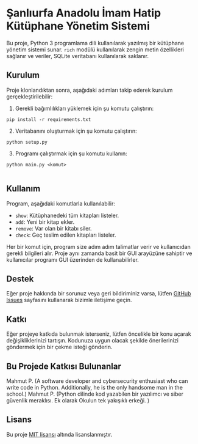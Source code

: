 # Şanlıurfa Anadolu İmam Hatip Kütüphane Yönetim Sistemi

Bu proje, Python 3 programlama dili kullanılarak yazılmış bir kütüphane yönetim sistemi sunar. `rich` modülü kullanılarak zengin metin özellikleri sağlanır ve veriler, SQLite veritabanı kullanılarak saklanır.

## Kurulum

Proje klonlandıktan sonra, aşağıdaki adımları takip ederek kurulum gerçekleştirilebilir:

1. Gerekli bağımlılıkları yüklemek için şu komutu çalıştırın:
```
pip install -r requirements.txt
```
2. Veritabanını oluşturmak için şu komutu çalıştırın:
```
python setup.py
```
3. Programı çalıştırmak için şu komutu kullanın:
```
python main.py <komut>


```
## Kullanım

Program, aşağıdaki komutlarla kullanılabilir:

- `show`: Kütüphanedeki tüm kitapları listeler.
- `add`: Yeni bir kitap ekler.
- `remove`: Var olan bir kitabı siler.
- `check`: Geç teslim edilen kitapları listeler.

Her bir komut için, program size adım adım talimatlar verir ve kullanıcıdan gerekli bilgileri alır. Proje aynı zamanda basit bir GUI arayüzüne sahiptir ve kullanıcılar programı GUI üzerinden de kullanabilirler.

## Destek

Eğer proje hakkında bir sorunuz veya geri bildiriminiz varsa, lütfen [GitHub Issues](https://github.com/C0derByM4H6301/Saihl-Library-Software/issues) sayfasını kullanarak bizimle iletişime geçin.

## Katkı

Eğer projeye katkıda bulunmak isterseniz, lütfen öncelikle bir konu açarak değişikliklerinizi tartışın. Kodunuza uygun olacak şekilde önerilerinizi göndermek için bir çekme isteği gönderin.

## Bu Projede Katkısı Bulunanlar

Mahmut P. (A software developer and cybersecurity enthusiast who can write code in Python. Additionally, he is the only handsome man in the school.)
Mahmut P. (Python dilinde kod yazabilen bir yazılımcı ve siber güvenlik meraklısı. Ek olarak Okulun tek yakışıklı erkeği. )

## Lisans

Bu proje [MIT lisansı](https://github.com/C0derByM4H6301/Saihl-Library-Software/blob/main/LICENSE) altında lisanslanmıştır.
